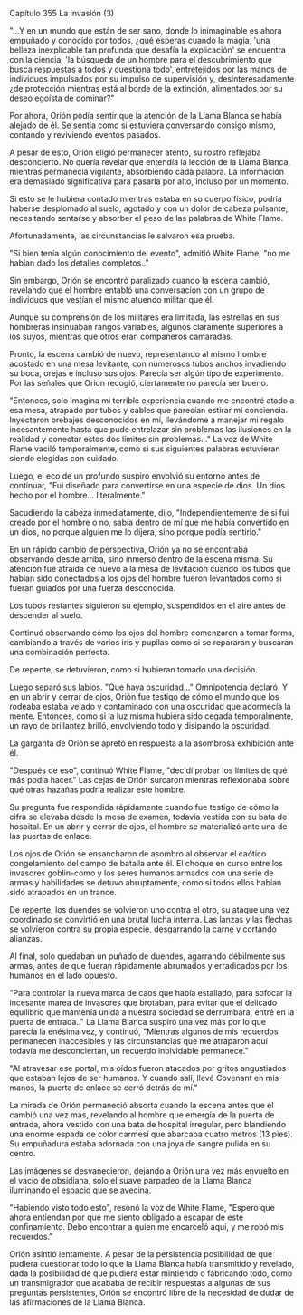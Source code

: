 
Capítulo 355 La invasión (3)

"...Y en un mundo que están de ser sano, donde lo inimaginable es ahora empuñado y conocido por todos, ¿qué esperas cuando la magia, 'una belleza inexplicable tan profunda que desafía la explicación' se encuentra con la ciencia, 'la búsqueda de un hombre para el descubrimiento que busca respuestas a todos y cuestiona todo', entretejidos por las manos de individuos impulsados por su impulso de supervisión y, desinteresadamente ¿de protección mientras está al borde de la extinción, alimentados por su deseo egoísta de dominar?"

Por ahora, Orión podía sentir que la atención de la Llama Blanca se había alejado de él. Se sentía como si estuviera conversando consigo mismo, contando y reviviendo eventos pasados.

A pesar de esto, Orión eligió permanecer atento, su rostro reflejaba desconcierto. No quería revelar que entendía la lección de la Llama Blanca, mientras permanecía vigilante, absorbiendo cada palabra. La información era demasiado significativa para pasarla por alto, incluso por un momento.

Si esto se le hubiera contado mientras estaba en su cuerpo físico, podría haberse desplomado al suelo, agotado y con un dolor de cabeza pulsante, necesitando sentarse y absorber el peso de las palabras de White Flame.

Afortunadamente, las circunstancias le salvaron esa prueba.

"Si bien tenía algún conocimiento del evento", admitió White Flame, "no me habían dado los detalles completos.."

Sin embargo, Orión se encontró paralizado cuando la escena cambió, revelando que el hombre entabló una conversación con un grupo de individuos que vestían el mismo atuendo militar que él.

Aunque su comprensión de los militares era limitada, las estrellas en sus hombreras insinuaban rangos variables, algunos claramente superiores a los suyos, mientras que otros eran compañeros camaradas.

Pronto, la escena cambió de nuevo, representando al mismo hombre acostado en una mesa levitante, con numerosos tubos anchos invadiendo su boca, orejas e incluso sus ojos. Parecía ser algún tipo de experimento. Por las señales que Orion recogió, ciertamente no parecía ser bueno.

"Entonces, solo imagina mi terrible experiencia cuando me encontré atado a esa mesa, atrapado por tubos y cables que parecían estirar mi conciencia. Inyectaron brebajes desconocidos en mí, llevándome a manejar mi regalo incesantemente hasta que pude entrelazar sin problemas las ilusiones en la realidad y conectar estos dos límites sin problemas..." La voz de White Flame vaciló temporalmente, como si sus siguientes palabras estuvieran siendo elegidas con cuidado.

Luego, el eco de un profundo suspiro envolvió su entorno antes de continuar, "Fui diseñado para convertirse en una especie de dios. Un dios hecho por el hombre... literalmente."

Sacudiendo la cabeza inmediatamente, dijo, "Independientemente de si fui creado por el hombre o no, sabía dentro de mí que me había convertido en un dios, no porque alguien me lo dijera, sino porque podía sentirlo."

En un rápido cambio de perspectiva, Orión ya no se encontraba observando desde arriba, sino inmerso dentro de la escena misma. Su atención fue atraída de nuevo a la mesa de levitación cuando los tubos que habían sido conectados a los ojos del hombre fueron levantados como si fueran guiados por una fuerza desconocida.

Los tubos restantes siguieron su ejemplo, suspendidos en el aire antes de descender al suelo.

Continuó observando cómo los ojos del hombre comenzaron a tomar forma, cambiando a través de varios iris y pupilas como si se repararan y buscaran una combinación perfecta.

De repente, se detuvieron, como si hubieran tomado una decisión.

Luego separó sus labios. "Que haya oscuridad..." Omnipotencia declaró. Y en un abrir y cerrar de ojos, Orión fue testigo de cómo el mundo que los rodeaba estaba velado y contaminado con una oscuridad que adormecía la mente. Entonces, como si la luz misma hubiera sido cegada temporalmente, un rayo de brillantez brilló, envolviendo todo y disipando la oscuridad.

La garganta de Orión se apretó en respuesta a la asombrosa exhibición ante él.

"Después de eso", continuó White Flame, "decidí probar los límites de qué más podía hacer." Las cejas de Orión surcaron mientras reflexionaba sobre qué otras hazañas podría realizar este hombre.

Su pregunta fue respondida rápidamente cuando fue testigo de cómo la cifra se elevaba desde la mesa de examen, todavía vestida con su bata de hospital. En un abrir y cerrar de ojos, el hombre se materializó ante una de las puertas de enlace.

Los ojos de Orión se ensancharon de asombro al observar el caótico congelamiento del campo de batalla ante él. El choque en curso entre los invasores goblin-como y los seres humanos armados con una serie de armas y habilidades se detuvo abruptamente, como si todos ellos habían sido atrapados en un trance.

De repente, los duendes se volvieron uno contra el otro, su ataque una vez coordinado se convirtió en una brutal lucha interna. Las lanzas y las flechas se volvieron contra su propia especie, desgarrando la carne y cortando alianzas.

Al final, solo quedaban un puñado de duendes, agarrando débilmente sus armas, antes de que fueran rápidamente abrumados y erradicados por los humanos en el lado opuesto.

"Para controlar la nueva marca de caos que había estallado, para sofocar la incesante marea de invasores que brotaban, para evitar que el delicado equilibrio que mantenía unida a nuestra sociedad se derrumbara, entré en la puerta de entrada.." La Llama Blanca suspiró una vez más por lo que parecía la enésima vez, y continuó, "Mientras algunos de mis recuerdos permanecen inaccesibles y las circunstancias que me atraparon aquí todavía me desconciertan, un recuerdo inolvidable permanece."

"Al atravesar ese portal, mis oídos fueron atacados por gritos angustiados que estaban lejos de ser humanos. Y cuando salí, llevé Covenant en mis manos, la puerta de enlace se cerró detrás de mí."

La mirada de Orión permaneció absorta cuando la escena antes que él cambió una vez más, revelando al hombre que emergía de la puerta de entrada, ahora vestido con una bata de hospital irregular, pero blandiendo una enorme espada de color carmesí que abarcaba cuatro metros (13 pies). Su empuñadura estaba adornada con una joya de sangre pulida en su centro.

Las imágenes se desvanecieron, dejando a Orión una vez más envuelto en el vacío de obsidiana, solo el suave parpadeo de la Llama Blanca iluminando el espacio que se avecina.

"Habiendo visto todo esto", resonó la voz de White Flame, "Espero que ahora entiendan por qué me siento obligado a escapar de este confinamiento. Debo encontrar a quien me encarceló aquí, y me robó mis recuerdos."

Orión asintió lentamente. A pesar de la persistencia posibilidad de que pudiera cuestionar todo lo que la Llama Blanca había transmitido y revelado, dada la posibilidad de que pudiera estar mintiendo o fabricando todo, como un transmigrador que acababa de recibir respuestas a algunas de sus preguntas persistentes, Orión se encontró libre de la necesidad de dudar de las afirmaciones de la Llama Blanca.
